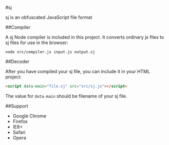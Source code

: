 #sj

sj is an obfuscated JavaScript file format

##Compiler

A sj Node compiler is included in this project. It converts ordinary js files to sj files for use in the browser:

```
node src/compiler.js input.js output.sj
```

##Decoder

After you have compiled your sj file, you can include it in your HTML project:

```html
<script data-main="file.sj" src="src/sj.js"></script>
```

The value for `data-main` should be filename of your sj file.

##Support

* Google Chrome
* Firefox
* IE8+
* Safari
* Opera